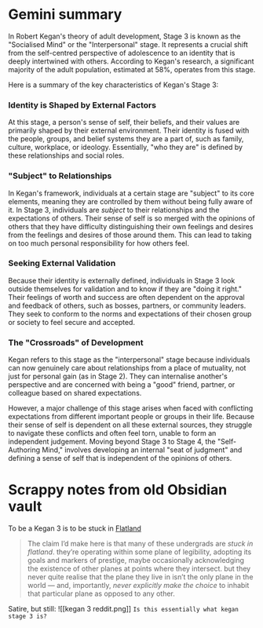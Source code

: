 # Gemini summary

In Robert Kegan's theory of adult development, Stage 3 is known as the "Socialised Mind" or the "Interpersonal" stage. It represents a crucial shift from the self-centred perspective of adolescence to an identity that is deeply intertwined with others. According to Kegan's research, a significant majority of the adult population, estimated at 58%, operates from this stage.

Here is a summary of the key characteristics of Kegan's Stage 3:

### Identity is Shaped by External Factors

At this stage, a person's sense of self, their beliefs, and their values are primarily shaped by their external environment. Their identity is fused with the people, groups, and belief systems they are a part of, such as family, culture, workplace, or ideology. Essentially, "who they are" is defined by these relationships and social roles.

### "Subject" to Relationships

In Kegan's framework, individuals at a certain stage are "subject" to its core elements, meaning they are controlled by them without being fully aware of it. In Stage 3, individuals are _subject_ to their relationships and the expectations of others. Their sense of self is so merged with the opinions of others that they have difficulty distinguishing their own feelings and desires from the feelings and desires of those around them. This can lead to taking on too much personal responsibility for how others feel.

### Seeking External Validation

Because their identity is externally defined, individuals in Stage 3 look outside themselves for validation and to know if they are "doing it right." Their feelings of worth and success are often dependent on the approval and feedback of others, such as bosses, partners, or community leaders. They seek to conform to the norms and expectations of their chosen group or society to feel secure and accepted.

### The "Crossroads" of Development

Kegan refers to this stage as the "interpersonal" stage because individuals can now genuinely care about relationships from a place of mutuality, not just for personal gain (as in Stage 2). They can internalise another's perspective and are concerned with being a "good" friend, partner, or colleague based on shared expectations.

However, a major challenge of this stage arises when faced with conflicting expectations from different important people or groups in their life. Because their sense of self is dependent on all these external sources, they struggle to navigate these conflicts and often feel torn, unable to form an independent judgement. Moving beyond Stage 3 to Stage 4, the "Self-Authoring Mind," involves developing an internal "seat of judgment" and defining a sense of self that is independent of the opinions of others.

# Scrappy notes from old Obsidian vault
To be a Kegan 3 is to be stuck in [Flatland](https://space.ong.ac/escaping-flatland)
> The claim I’d make here is that many of these undergrads are _stuck in flatland_. they’re operating within some plane of legibility, adopting its goals and markers of prestige, maybe occasionally acknowledging the existence of other planes at points where they intersect. but they never quite realise that the plane they live in isn’t the only plane in the world — and, importantly, _never explicitly make the choice_ to inhabit that particular plane as opposed to any other.

Satire, but still: 
![[kegan 3 reddit.png]]
`Is this essentially what kegan stage 3 is?`